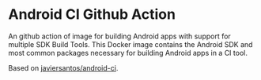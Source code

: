 # Android CI Github Action

An github action of image for building Android apps with support for multiple SDK Build Tools. This Docker image contains the Android SDK and most common packages necessary for building Android apps in a CI tool. 

Based on [javiersantos/android-ci](https://github.com/javiersantos/android-ci).
